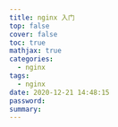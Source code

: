 ```yaml
---
title: nginx 入门
top: false
cover: false
toc: true
mathjax: true
categories:
  - nginx
tags:
  - nginx
date: 2020-12-21 14:48:15
password:
summary:
---
```



